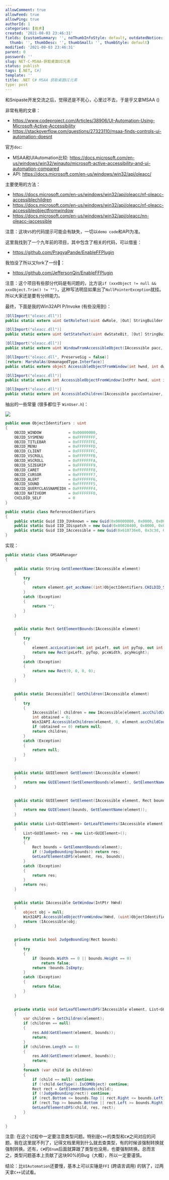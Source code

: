 ```yaml
---
allowComment: true
allowFeed: true
allowPing: true
authorId: 1
categories: [技术]
created: '2021-08-03 23:46:31'
fields: {customSummary: '', noThumbInfoStyle: default, outdatedNotice: 'no', reprint: standard,
  thumb: '', thumbDesc: '', thumbSmall: '', thumbStyle: default}
modified: '2021-08-03 23:46:31'
parent: 0
password: ''
slug: NET-C-MSAA-获取桌面UI元素
status: publish
tags: [.NET, C#]
template: ''
title: .NET C# MSAA 获取桌面UI元素
type: post
---
```

和Snipaste开发交流之后，觉得还是不死心，心里过不去，于是乎又拿MSAA ()

非常有用的文章：
- https://www.codeproject.com/Articles/38906/UI-Automation-Using-Microsoft-Active-Accessibility
- https://stackoverflow.com/questions/27323110/msaa-finds-controls-ui-automation-doesnt

官方`doc`:
- MSAA和UIAutomation比较: https://docs.microsoft.com/en-us/windows/win32/winauto/microsoft-active-accessibility-and-ui-automation-compared
- API: https://docs.microsoft.com/en-us/windows/win32/api/oleacc/

主要使用的方法：
- https://docs.microsoft.com/en-us/windows/win32/api/oleacc/nf-oleacc-accessiblechildren
- https://docs.microsoft.com/en-us/windows/win32/api/oleacc/nf-oleacc-accessibleobjectfromwindow
- https://docs.microsoft.com/en-us/windows/win32/api/oleacc/nn-oleacc-iaccessible

注意：这块`VS`的代码提示可能会有缺失，一切以`demo code`和API为准。

这里我找到了一个九年前的项目，其中包含了相关的代码，可以借鉴：
- https://github.com/PragyaPande/EnableFFPlugin

我怕没了所以又fork了一份🤣：
- https://github.com/JeffersonQin/EnableFFPlugin

注意：这个项目有些部分代码是有问题的，比方说`if (xxxObject != null && xxxObject.Trim() != "")`，这种写法明显如果出了`NullPointerException`就挂。所以大家还是要有分辨能力。

最终，下面是我的Win32API P/Invoke (有些没用到)：

```C#
[DllImport("oleacc.dll")]
public static extern uint GetRoleText(uint dwRole, [Out] StringBuilder lpszRole, uint cchRoleMax);

[DllImport("oleacc.dll")]
public static extern uint GetStateText(uint dwStateBit, [Out] StringBuilder lpszStateBit, uint cchStateBitMax);

[DllImport("oleacc.dll")]
public static extern uint WindowFromAccessibleObject(IAccessible pacc, ref IntPtr phwnd);

[DllImport("oleacc.dll", PreserveSig = false)]
[return: MarshalAs(UnmanagedType.Interface)]
public static extern object AccessibleObjectFromWindow(int hwnd, int dwId, ref Guid riid);

[DllImport("oleacc.dll")]
public static extern int AccessibleObjectFromWindow(IntPtr hwnd, uint id, ref Guid iid, [In, Out, MarshalAs(UnmanagedType.IUnknown)] ref object ppvObject);

[DllImport("oleacc.dll")]
public static extern int AccessibleChildren(IAccessible paccContainer, int iChildStart, int cChildren, [Out()] [MarshalAs(UnmanagedType.LPArray, SizeParamIndex = 4)] object[] rgvarChildren, ref int pcObtained);
```

抽出的一些常量 (很多都位于 `WinUser.h`)：

![](https://cdn.jsdelivr.net/gh/JeffersonQin/blog-asset@latest/usr/picgo/20210804004646.png)

```C#
public enum ObjectIdentifiers : uint
{
	OBJID_WINDOW            = 0x00000000,
	OBJID_SYSMENU           = 0xFFFFFFFF,
	OBJID_TITLEBAR          = 0xFFFFFFFE,
	OBJID_MENU              = 0xFFFFFFFD,
	OBJID_CLIENT            = 0xFFFFFFFC,
	OBJID_VSCROLL           = 0xFFFFFFFB,
	OBJID_HSCROLL           = 0xFFFFFFFA,
	OBJID_SIZEGRIP          = 0xFFFFFFF9,
	OBJID_CARET             = 0xFFFFFFF8,
	OBJID_CURSOR            = 0xFFFFFFF7,
	OBJID_ALERT             = 0xFFFFFFF6,
	OBJID_SOUND             = 0xFFFFFFF5,
	OBJID_QUERYCLASSNAMEIDX = 0xFFFFFFF4,
	OBJID_NATIVEOM          = 0xFFFFFFF0,
	CHILDID_SELF            = 0
}

public static class ReferenceIdentifiers
{
	public static Guid IID_IUnknown = new Guid(0x00000000, 0x0000, 0x0000, 0xc0, 0x00, 0x00, 0x00, 0x00, 0x00, 0x00, 0x46);
	public static Guid IID_IDispatch = new Guid(0x00020400, 0x0000, 0x0000, 0xC0, 0x00, 0x00, 0x00, 0x00, 0x00, 0x00, 0x46);
	public static Guid IID_IAccessible = new Guid(0x618736e0, 0x3c3d, 0x11cf, 0x81, 0x0c, 0x00, 0xaa, 0x00, 0x38, 0x9b, 0x71);
}
```

实现：

```C#
public static class GMSAAManager
{

	public static String GetElementName(IAccessible element)
	{
		try
		{
			return element.get_accName((int)ObjectIdentifiers.CHILDID_SELF);
		}
		catch (Exception)
		{
			return "";
		}
	}


	public static Rect GetElementBounds(IAccessible element)
	{
		try
		{
			element.accLocation(out int pxLeft, out int pyTop, out int pcxWidth, out int pcyHeight, (int)ObjectIdentifiers.CHILDID_SELF);
			return new Rect(pxLeft, pyTop, pcxWidth, pcyHeight);
		}
		catch (Exception)
		{
			return new Rect(0, 0, 0, 0);
		}
	}


	public static IAccessible[] GetChildren(IAccessible element)
	{
		try
		{
			IAccessible[] children = new IAccessible[element.accChildCount];
			int obtained = 0;
			Win32API.AccessibleChildren(element, 0, element.accChildCount, children, ref obtained);
			if (obtained == 0) return null;
			return children;
		}
		catch (Exception)
		{
			return null;
		}
	}


	public static GUIElement GetElement(IAccessible element)
	{
		return new GUIElement(GetElementBounds(element), GetElementName(element));
	}


	public static GUIElement GetElement(IAccessible element, Rect bounds)
	{
		return new GUIElement(bounds, GetElementName(element));
	}
	
	public static List<GUIElement> GetLeafElements(IAccessible element)
	{
		List<GUIElement> res = new List<GUIElement>();
		try
		{
			Rect bounds = GetElementBounds(element);
			if (!JudgeBounding(bounds)) return res;
			GetLeafElementsDFS(element, res, bounds);
		}
		catch (Exception)
		{
			return res;
		}
		return res;
	}


	public static IAccessible GetWindow(IntPtr hWnd)
	{
		object obj = null;
		Win32API.AccessibleObjectFromWindow(hWnd, (uint)ObjectIdentifiers.OBJID_WINDOW, ref ReferenceIdentifiers.IID_IAccessible, ref obj);
		return (IAccessible)obj;
	}


	private static bool JudgeBounding(Rect bounds)
	{
		try
		{
			if (bounds.Width == 0 || bounds.Height == 0)
				return false;
			return !bounds.IsEmpty;
		}
		catch (Exception)
		{
			return false;
		}
	}


	private static void GetLeafElementsDFS(IAccessible element, List<GUIElement> res, Rect bounds)
	{
		var children = GetChildren(element);
		if (children == null)
		{
			res.Add(GetElement(element, bounds));
			return;
		}
		if (children.Length == 0)
		{
			res.Add(GetElement(element, bounds));
			return;
		}
		foreach (var child in children)
		{
			if (child == null) continue;
			if (!child.GetType().IsCOMObject) continue;
			Rect rect = GetElementBounds(child);
			if (!JudgeBounding(rect)) continue;
			if (rect.Bottom <= bounds.Top || rect.Right <= bounds.Left) continue;
			if (rect.Top >= bounds.Bottom || rect.Left >= bounds.Right) continue;
			GetLeafElementsDFS(child, res, rect);
		}
	}
	
}
```

注意: 在这个过程中一定要注意类型问题。特别是`C++`的类型和`C#`之间对应的问题。我在这里就不列了，记得文档里用到什么就去查类型，有的时候该强制转换就强制转换。还有，`C#`的`Enum`后面就算跟了类型也没用，也要强制转换。总而言之，类型问题基本上贡献了这块90%的Bug（大概），所以一定要谨慎。

结论：比`UIAutomation`还要慢，基本上可以实锤是`FFI` (跨语言调用) 的锅了，过两天拿`C++`试试看。
